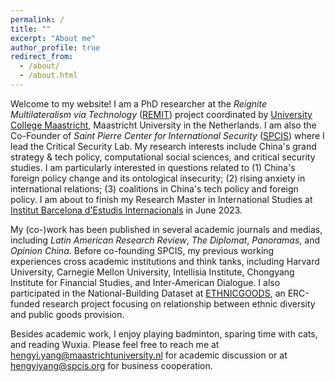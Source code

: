 ```yaml
---
permalink: /
title: ""
excerpt: "About me"
author_profile: true
redirect_from: 
  - /about/
  - /about.html
---
```


Welcome to my website! I am a PhD researcher at the _Reignite Multilateralism via Technology_ ([REMIT](https://www.remit-research.eu)) project coordinated by [University College Maastricht](https://www.maastrichtuniversity.nl/education/bachelor/university-college-maastricht), Maastricht University in the Netherlands. I am also the Co-Founder of _Saint Pierre Center for International Security_ ([SPCIS](http://www.spcis.org/)) where I lead the Critical Security Lab. My research interests include China's grand strategy & tech policy, computational social sciences, and critical security studies. I am particularly interested in questions related to (1) China's foreign policy change and its ontological insecurity; (2) rising anxiety in international relations; (3) coalitions in China's tech policy and foreign policy. I am about to finish my Research Master in International Studies at [Institut Barcelona d'Estudis Internacionals](https://www.ibei.org/en) in June 2023.

My (co-)work has been published in several academic journals and medias, including *Latin American Research Review*, *The Diplomat*, *Panoramas*, and *Opinion China*. Before co-founding SPCIS, my previous working experiences cross academic institutions and think tanks, including Harvard University, Carnegie Mellon University, Intellisia Institute, Chongyang Institute for Financial Studies, and Inter-American Dialogue. I also participated in the National-Building Dataset at [ETHNICGOODS](https://ethnicgoods.org/), an ERC-funded research project focusing on relationship between ethnic diversity and public goods provision.

Besides academic work, I enjoy playing badminton, sparing time with cats, and reading Wuxia. Please feel free to reach me at [hengyi.yang@maastrichtuniversity.nl](hengyi.yang@maastrichtuniversity.nl) for academic discussion or at [hengyiyang@spcis.org](hengyiyang@spcis.org) for business cooperation.
